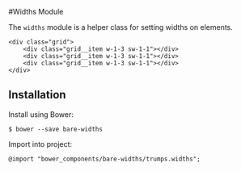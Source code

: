 #Widths Module

The `widths` module is a helper class for setting widths on elements.

	<div class="grid">
		<div class="grid__item w-1-3 sw-1-1"></div>
		<div class="grid__item w-1-3 sw-1-1"></div>
		<div class="grid__item w-1-3 sw-1-1"></div>
	</div>

## Installation

Install using Bower:

	$ bower --save bare-widths

Import into project:

	@import "bower_components/bare-widths/trumps.widths";